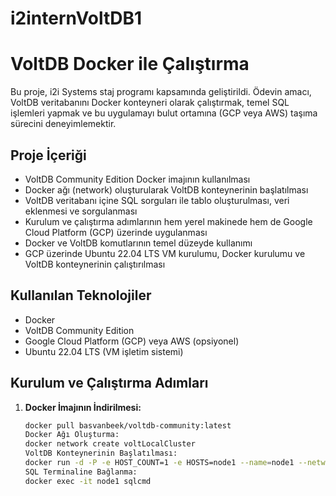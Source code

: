 # i2internVoltDB1
# VoltDB Docker ile Çalıştırma 

Bu proje, i2i Systems staj programı kapsamında geliştirildi. Ödevin amacı, VoltDB veritabanını Docker konteyneri olarak çalıştırmak, temel SQL işlemleri yapmak ve bu uygulamayı bulut ortamına (GCP veya AWS) taşıma sürecini deneyimlemektir.

## Proje İçeriği

- VoltDB Community Edition Docker imajının kullanılması  
- Docker ağı (network) oluşturularak VoltDB konteynerinin başlatılması  
- VoltDB veritabanı içine SQL sorguları ile tablo oluşturulması, veri eklenmesi ve sorgulanması  
- Kurulum ve çalıştırma adımlarının hem yerel makinede hem de Google Cloud Platform (GCP) üzerinde uygulanması  
- Docker ve VoltDB komutlarının temel düzeyde kullanımı  
- GCP üzerinde Ubuntu 22.04 LTS VM kurulumu, Docker kurulumu ve VoltDB konteynerinin çalıştırılması

## Kullanılan Teknolojiler

- Docker  
- VoltDB Community Edition  
- Google Cloud Platform (GCP) veya AWS (opsiyonel)  
- Ubuntu 22.04 LTS (VM işletim sistemi)  

## Kurulum ve Çalıştırma Adımları

1. **Docker İmajının İndirilmesi:**  
   ```bash
   docker pull basvanbeek/voltdb-community:latest
   Docker Ağı Oluşturma:
   docker network create voltLocalCluster
   VoltDB Konteynerinin Başlatılması:
   docker run -d -P -e HOST_COUNT=1 -e HOSTS=node1 --name=node1 --network=voltLocalCluster   basvanbeek/voltdb-community:latest
   SQL Terminaline Bağlanma:
   docker exec -it node1 sqlcmd



   
